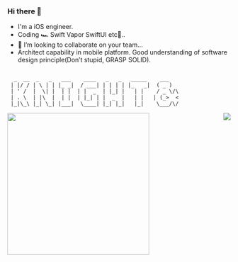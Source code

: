### Hi there 👋

- I'm a iOS engineer.
- Coding 🏎 Swift Vapor SwiftUI etc💌..
- 👀 I’m looking to collaborate on your team...
- Architect capability in mobile platform. Good understanding of software design principle(Don’t stupid, GRASP SOLID).
```

  _  __  _   _   ___    ____   _   _   _____    ___   
 | |/ / | \ | | |_ _|  / ___| | | | | |_   _|  ( _ )  
 | ' /  |  \| |  | |  | |  _  | |_| |   | |    / _ \/\
 | . \  | |\  |  | |  | |_| | |  _  |   | |   | (_>  <
 |_|\_\ |_| \_| |___|  \____| |_| |_|   |_|    \___/\/

```

<p float="left">
  <img align="center" height="320px" src="https://github-contributor-stats.vercel.app/api?username=Ryu0118&limit=10&theme=outrun&combine_all_yearly_contributions=true&hide=B" />
  <img align="right" src="https://github-readme-stats.vercel.app/api/top-langs/?username=mattt"/> 
</p>

<!--
**pmtao/pmtao** is a ✨ _special_ ✨ repository because its `README.md` (this file) appears on your GitHub profile.

Here are some ideas to get you started:

- 🔭 I’m currently working on ...
- 🌱 I’m currently learning ...
- 👯 I’m looking to collaborate on ...
- 🤔 I’m looking for help with ...
- 💬 Ask me about ...
- 📫 How to reach me: ...
- 😄 Pronouns: ...
- ⚡ Fun fact: ...
-->
